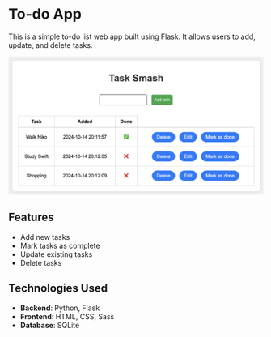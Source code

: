 # To-do App

This is a simple to-do list web app built using Flask. It allows users to add, update, and delete tasks.

![screenshot](static/app.png) 

## Features

- Add new tasks
- Mark tasks as complete
- Update existing tasks
- Delete tasks

## Technologies Used

- **Backend**: Python, Flask
- **Frontend**: HTML, CSS, Sass
- **Database**: SQLite
